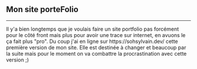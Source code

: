 ## Mon site porteFolio
<hr>
Il y'a bien longtemps que je voulais faire un site portfolio pas forcément pour le côté front mais plus pour avoir une trace sur internet, en avuons le ça fait plus "pro".
Du coup j'ai en ligne sur https://sohsylvain.dev/ cette première version de mon site.
Elle est destinée à changer et beaucoup par la suite mais pour le moment on va combattre la procrastination avec cette version ;)
